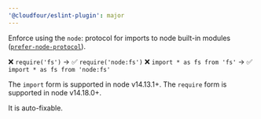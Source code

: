 ```yaml
---
'@cloudfour/eslint-plugin': major
---
```


Enforce using the `node`: protocol for imports to node built-in modules ([`prefer-node-protocol`](https://github.com/sindresorhus/eslint-plugin-unicorn/blob/main/rules/prefer-node-protocol.js)).

❌ `require('fs')` → ✅ `require('node:fs')`
❌ `import * as fs from 'fs'` → ✅ `import * as fs from 'node:fs'`

The `import` form is supported in node v14.13.1+.
The `require` form is supported in node v14.18.0+.

It is auto-fixable.
